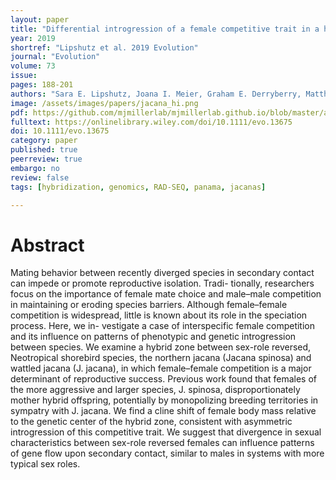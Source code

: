 ```yaml
---
layout: paper
title: "Differential introgression of a female competitive trait in a hybrid zone between sex-role reversed species"
year: 2019
shortref: "Lipshutz et al. 2019 Evolution"
journal: "Evolution"
volume: 73
issue:
pages: 188-201
authors: "Sara E. Lipshutz, Joana I. Meier, Graham E. Derryberry, Matthew J. Miller, Ole Seehausen, Elizabeth P. Derryberry"
image: /assets/images/papers/jacana_hi.png
pdf: https://github.com/mjmillerlab/mjmillerlab.github.io/blob/master/assets/pdfs/lipshutz2019.pdf
fulltext: https://onlinelibrary.wiley.com/doi/10.1111/evo.13675
doi: 10.1111/evo.13675
category: paper
published: true
peerreview: true
embargo: no
review: false
tags: [hybridization, genomics, RAD-SEQ, panama, jacanas]

---
```


# Abstract
Mating behavior between recently diverged species in secondary contact can impede or promote reproductive isolation. Tradi- tionally, researchers focus on the importance of female mate choice and male–male competition in maintaining or eroding species barriers. Although female–female competition is widespread, little is known about its role in the speciation process. Here, we in- vestigate a case of interspecific female competition and its influence on patterns of phenotypic and genetic introgression between species. We examine a hybrid zone between sex-role reversed, Neotropical shorebird species, the northern jacana (Jacana spinosa) and wattled jacana (J. jacana), in which female–female competition is a major determinant of reproductive success. Previous work found that females of the more aggressive and larger species, J. spinosa, disproportionately mother hybrid offspring, potentially by monopolizing breeding territories in sympatry with J. jacana. We find a cline shift of female body mass relative to the genetic center of the hybrid zone, consistent with asymmetric introgression of this competitive trait. We suggest that divergence in sexual characteristics between sex-role reversed females can influence patterns of gene flow upon secondary contact, similar to males in systems with more typical sex roles.
